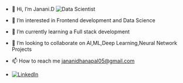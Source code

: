 - 👋 Hi, I’m Janani.D
 ![Data Scientist](https://www.cfainstitute.org/-/media/images/hero/a-data-scientist-at-work-providing-analytics-and-insights-to-investment-professionals2.jpg)

- 👀 I’m interested in Frontend development and Data Science
- 🌱 I’m currently learning a Full stack development 
- 💞️ I’m looking to collaborate on AI,ML,Deep Learning,Neural Network Projects
- 📫 How to reach me jananidhanapal05@gmail.com
- [![LinkedIn](https://img.shields.io/badge/LinkedIn-Profile-blue)](https://www.linkedin.com/in/janani-d-121233259/)



<!---
jananid23/jananid23 is a ✨ special ✨ repository because its `README.md` (this file) appears on your GitHub profile.
You can click the Preview link to take a look at your changes.
--->
